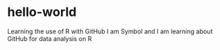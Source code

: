 # hello-world
Learning the use of R with GitHub
I am Symbol and I am learning about GitHub for data analysis on R
